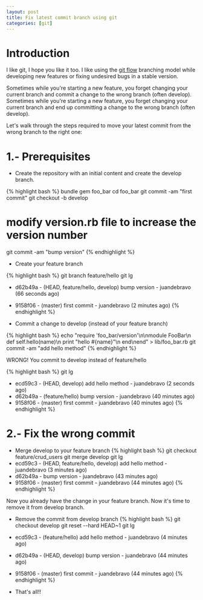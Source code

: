 ```yaml
---
layout: post
title: Fix latest commit branch using git
categories: [git]
---
```


# Introduction

I like git, I hope you like it too. I like using the [git flow](http://nvie.com/posts/a-successful-git-branching-model/) branching model while developing new features or fixing undesired bugs in a stable version.

Sometimes while you're starting a new feature, you forget changing your current branch and commit a change to the wrong branch (often develop).
Sometimes while you're starting a new feature, you forget changing your current branch and end up committing a change to the wrong branch (often develop).

Let's walk through the steps required to move your latest commit from the wrong branch to the right one:

# 1.- Prerequisites

* Create the repository with an initial content and create the develop branch.

{% highlight bash %}
bundle gem foo_bar
cd foo_bar
git commit -am "first commit"
git checkout -b develop
# modify version.rb file to increase the version number
git commit -am "bump version"
{% endhighlight %}

* Create your feature branch

{% highlight bash %}
git branch feature/hello
git lg                                                                                                                                   
* d62b49a - (HEAD, feature/hello, develop) bump version - juandebravo (66 seconds ago)
* 9158f06 - (master) first commit - juandebravo (2 minutes ago)
{% endhighlight %}

* Commit a change to develop (instead of your feature branch)

{% highlight bash %}
echo "require 'foo_bar/version'\n\nmodule FooBar\n  def self.hello(name)\n    print \"hello #{name}\"\n  end\nend" > lib/foo_bar.rb
git commit -am "add hello method"
{% endhighlight %}

WRONG! You commit to develop instead of feature/hello

{% highlight bash %}
git lg
* ecd59c3 - (HEAD, develop) add hello method - juandebravo (2 seconds ago)
* d62b49a - (feature/hello) bump version - juandebravo (40 minutes ago)
* 9158f06 - (master) first commit - juandebravo (40 minutes ago)
{% endhighlight %}

# 2.- Fix the wrong commit

* Merge develop to your feature branch
{% highlight bash %}
git checkout feature/crud_users
git merge develop
git lg
* ecd59c3 - (HEAD, feature/hello, develop) add hello method - juandebravo (3 minutes ago)
* d62b49a - bump version - juandebravo (43 minutes ago)
* 9158f06 - (master) first commit - juandebravo (44 minutes ago)
{% endhighlight %}

Now you already have the change in your feature branch. Now it's time to remove it from develop branch.

* Remove the commit from develop branch
{% highlight bash %}
git checkout develop
git reset --hard HEAD~1
git lg
* ecd59c3 - (feature/hello) add hello method - juandebravo (4 minutes ago)
* d62b49a - (HEAD, develop) bump version - juandebravo (44 minutes ago)
* 9158f06 - (master) first commit - juandebravo (44 minutes ago)
{% endhighlight %}

* That's all!!